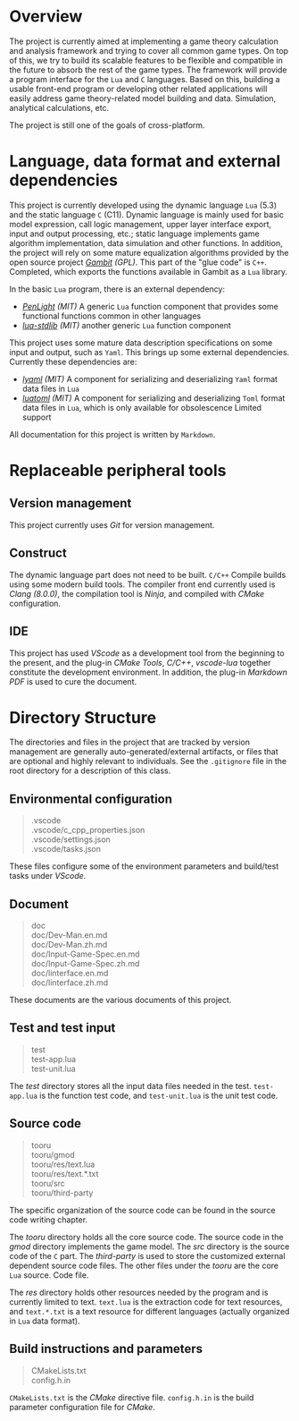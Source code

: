 Overview
===

The project is currently aimed at implementing a game theory calculation and analysis framework and trying to cover all common game types. On top of this, we try to build its scalable features to be flexible and compatible in the future to absorb the rest of the game types. The framework will provide a program interface for the `Lua` and `C` languages. Based on this, building a usable front-end program or developing other related applications will easily address game theory-related model building and data. Simulation, analytical calculations, etc.

The project is still one of the goals of cross-platform.

Language, data format and external dependencies
======

This project is currently developed using the dynamic language `Lua` (5.3) and the static language `C` (C11). Dynamic language is mainly used for basic model expression, call logic management, upper layer interface export, input and output processing, etc.; static language implements game algorithm implementation, data simulation and other functions. In addition, the project will rely on some mature equalization algorithms provided by the open source project _[Gambit](http://www.gambit-project.org/) (GPL)_. This part of the "glue code" is `C++`. Completed, which exports the functions available in Gambit as a `Lua` library.

In the basic `Lua` program, there is an external dependency:
* _[PenLight](https://github.com/stevedonovan/Penlight) (MIT)_ A generic `Lua` function component that provides some functional functions common in other languages
* _[lua-stdlib](https://github.com/lua-stdlib/lua-stdlib) (MIT)_ another generic `Lua` function component

This project uses some mature data description specifications on some input and output, such as `Yaml`. This brings up some external dependencies. Currently these dependencies are:
* _[lyaml](https://github.com/gvvaughan/lyaml) (MIT)_ A component for serializing and deserializing `Yaml` format data files in `Lua`
* _[luatoml](https://github.com/Xiangsong-Guan/luatoml) (MIT)_ A component for serializing and deserializing `Toml` format data files in `Lua`, which is only available for obsolescence Limited support

All documentation for this project is written by `Markdown`.

Replaceable peripheral tools
======

Version management
------

This project currently uses _Git_ for version management.

Construct
---

The dynamic language part does not need to be built. `C/C++` Compile builds using some modern build tools. The compiler front end currently used is _Clang (8.0.0)_, the compilation tool is _Ninja_, and compiled with _CMake_ configuration.

IDE
---

This project has used _VScode_ as a development tool from the beginning to the present, and the plug-in _CMake Tools_, _C/C++_, _vscode-lua_ together constitute the development environment. In addition, the plug-in _Markdown PDF_ is used to cure the document.

Directory Structure
======

The directories and files in the project that are tracked by version management are generally auto-generated/external artifacts, or files that are optional and highly relevant to individuals. See the `.gitignore` file in the root directory for a description of this class.

Environmental configuration
------

> .vscode  
> .vscode/c_cpp_properties.json  
> .vscode/settings.json  
> .vscode/tasks.json

These files configure some of the environment parameters and build/test tasks under _VScode_.

Document
----

> doc  
> doc/Dev-Man.en.md  
> doc/Dev-Man.zh.md  
> doc/Input-Game-Spec.en.md  
> doc/Input-Game-Spec.zh.md  
> doc/linterface.en.md  
> doc/linterface.zh.md

These documents are the various documents of this project.

Test and test input
------

> test  
> test-app.lua  
> test-unit.lua

The _test_ directory stores all the input data files needed in the test. `test-app.lua` is the function test code, and `test-unit.lua` is the unit test code.

Source code
-----

> tooru  
> tooru/gmod  
> tooru/res/text.lua  
> tooru/res/text.*.txt  
> tooru/src  
> tooru/third-party

The specific organization of the source code can be found in the source code writing chapter.

The _tooru_ directory holds all the core source code. The source code in the _gmod_ directory implements the game model. The _src_ directory is the source code of the `C` part. The _third-party_ is used to store the customized external dependent source code files. The other files under the _tooru_ are the core `Lua` source. Code file.

The _res_ directory holds other resources needed by the program and is currently limited to text. `text.lua` is the extraction code for text resources, and `text.*.txt` is a text resource for different languages ​​(actually organized in `Lua` data format).

Build instructions and parameters
------------

> CMakeLists.txt  
> config.h.in

`CMakeLists.txt` is the _CMake_ directive file. `config.h.in` is the build parameter configuration file for _CMake_.